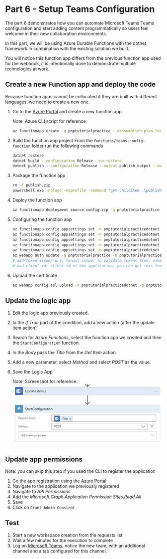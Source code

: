 # Part 6 - Setup Teams Configuration

The part 6 demonstrates how you can automate Microsoft Teams Teams configuration and start adding content programmatically so users feel welcome in their new collaboration environments.  

In this part, we will be using Azure Durable Functions with the dotnet framework in combination with the existing solution we built.  

You will notice this function app differs from the previous function app used for the webhook, it is intentionally done to demonstrate multiple technologies at work.  

## Create a new Function app and deploy the code
Because function apps cannot be collocated if they are built with different languages, we need to create a new one.

1. Go to the [Azure Portal](https://portal.azure.com) and create a new function app

    Note: Azure CLI script for reference
    ```bash
    az functionapp create -g pnptutorialpractice --consumption-plan-location canadaeast -n pnptutorialpracticedotnet --storage-account  pnptutorialpractice --runtime node
    ```
1. Build the function app project
    From the `functions/teams-config-function` folder run the following commands
    ```bash
    dotnet restore
    dotnet build --configuration Release --no-restore
    dotnet publish --configuration Release --output publish_output --no-restore --no-build
    ```
1. Package the function app
    ```bash
    rm -f publish.zip
    powershell.exe -nologo -noprofile -command "get-childitem .\publish_output\ | Compress-Archive -DestinationPath ./publish.zip -Update"
    ```
1. Deploy the function app
    ```bash
    az functionapp deployment source config-zip -g pnptutorialpractice -n pnptutorialpracticedotnet --src ./publish.zip
    ```
1. Configuring the function app
    ```bash
    az functionapp config appsettings set -n pnptutorialpracticedotnet -g pnptutorialpractice --settings "TENANT_NAME=baywet" # the tenant in tenant.onmicrosoft.com
    az functionapp config appsettings set -n pnptutorialpracticedotnet -g pnptutorialpractice --settings "LIBRARIES=Shared Documents" #the names of the libraries you want to create tabs for, comma separated
    az functionapp config appsettings set -n pnptutorialpracticedotnet -g pnptutorialpractice --settings "LIBRARIES_SOURCE=https://baywet.sharepoint.com" #the url of the site collection you want the function to create teams tab for
    az functionapp config appsettings set -n pnptutorialpracticedotnet -g pnptutorialpractice --settings "WEBSITE_LOAD_CERTIFICATES=*" #this instructs the function app to load certificates available in the resource group
    az functionapp config appsettings set -n pnptutorialpracticedotnet -g pnptutorialpractice --settings "AUTH_CLIENT_SECRET_CERTIFICATE_THUMBPRINT=11E4A4AD3F71D40602CA7D98FD6F7E4B55E048CB" #certificate thumbprint to use for authentication, you can get this information from the app registration, certificates
    az webapp auth update -g pnptutorialpractice -n pnptutorialpracticedotnet --action AllowAnonymous --aad-token-issuer-url "https://sts.windows.net/bd4c6c31-c49c-4ab6-a0aa-742e07c20232/" --aad-client-id "771365a9-d7c2-4731-98fc-bb8a4e11b873" --query "clientSecretCertificateThumbprint"
    # aad-token-issuer-url: tenant issuer to validate tokens from, make sure you replace the tenant id which you can get from the app registration ovrview page
    # aad-client-id: client id of the application, you can get this from the app registration overview page
    ```
1. Upload the certificate
    ```bash
    az webapp config ssl upload -n pnptutorialpracticedotnet -g pnptutorialpractice --certificate-file <pathToPfx> --certificate-password <pfxPassword>
    ```
## Update the logic app
1. Edit the logic app previously created.
1. In the _If True_ part of the condition, add a new action (after the update item action)
1. Search for _Azure Functions_, select the function app we created and then the `StartConfiguration` function.
1. In the _Body_ pass the _Title_ from the _Get Item_ action.
1. Add a new parameter, select _Method_ and select _POST_ as the value.
1. Save the Logic App

    Note: Screenshot for reference.  
    ![function step](../images/teams-function-logic-app.png)

## Update app permissions
Note: you can skip this step if you used the CLI to register the application
1. Go the app registration using the [Azure Portal](https://aad.portal.azure.com)
1. Navigate to the application we previously registered
1. Navigate to _API Permissions_
1. Add the _Microsoft Graph_ _Application Permission_ _Sites.Read.All_
1. Save
1. Click on `Grant Admin Constent`

## Test
1. Start a new workspace creation from the requests list
1. Wait a few minutes for the execution to complete
1. Log on [Microsoft Teams](https://teams.microsoft.com), notice the new team, with an additional channel and a tab configured for this channel.
